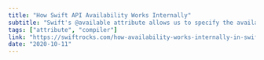```yaml
---
title: "How Swift API Availability Works Internally"
subtitle: "Swift's @available attribute allows us to specify the availability of a declaration on different platforms and different versions of Swift. In this post, Bruno Rocha takes a deep dive into how Swift API availability works internally, showing us how the Swift compiler treats availability attributes."
tags: ["attribute", "compiler"]
link: "https://swiftrocks.com/how-availability-works-internally-in-swift"
date: "2020-10-11"
---
```


